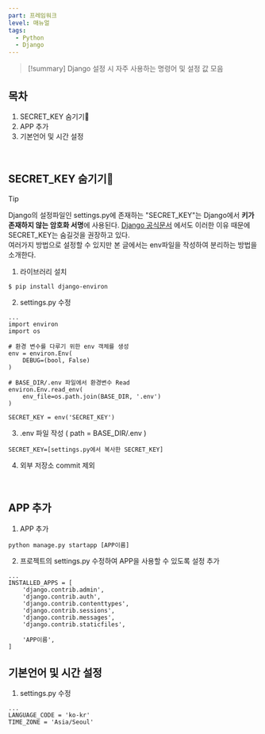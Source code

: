 ```yaml
---
part: 프레임워크
level: 매뉴얼
tags:
  - Python
  - Django
---
```

> [!summary]
> Django 설정 시 자주 사용하는 명령어 및 설정 값 모음


## 목차
1. SECRET_KEY 숨기기
2. APP 추가
3. 기본언어 및 시간 설정

<br>

## SECRET_KEY 숨기기
>[!tip]
>Django의 설정파일인 settings.py에 존재하는 "SECRET_KEY"는 Django에서 **키가 존재하지 않는 암호화 서명**에 사용된다. [Django 공식문서](https://docs.djangoproject.com/en/1.11/ref/settings/#std:setting-SECRET_KEY) 에서도 이러한 이유 때문에  SECRET_KEY는 숨길것을 권장하고 있다.<br>
>여러가지 방법으로 설정할 수 있지만 본 글에서는 env파일을 작성하여 분리하는 방법을 소개한다.

 1. 라이브러리 설치
~~~
$ pip install django-environ
~~~
 2. settings.py 수정
~~~
...
import environ
import os

# 환경 변수를 다루기 위한 env 객체를 생성
env = environ.Env(
	DEBUG=(bool, False)
)

# BASE_DIR/.env 파일에서 환경변수 Read
environ.Env.read_env(
	env_file=os.path.join(BASE_DIR, '.env')
)

SECRET_KEY = env('SECRET_KEY')
~~~
 3. .env 파일 작성 ( path = BASE_DIR/.env )
~~~
SECRET_KEY=[settings.py에서 복사한 SECRET_KEY]
~~~
4. 외부 저장소 commit 제외

<br>

## APP 추가
 1. APP 추가
~~~
python manage.py startapp [APP이름]
~~~
 2. 프로젝트의 settings.py 수정하여 APP을 사용할 수 있도록 설정 추가
~~~
...
INSTALLED_APPS = [
	'django.contrib.admin',
	'django.contrib.auth',
	'django.contrib.contenttypes',
	'django.contrib.sessions',
	'django.contrib.messages',
	'django.contrib.staticfiles',

	'APP이름',
]
~~~


## 기본언어 및 시간 설정
 1. settings.py 수정
~~~
...
LANGUAGE_CODE = 'ko-kr'
TIME_ZONE = 'Asia/Seoul'
~~~